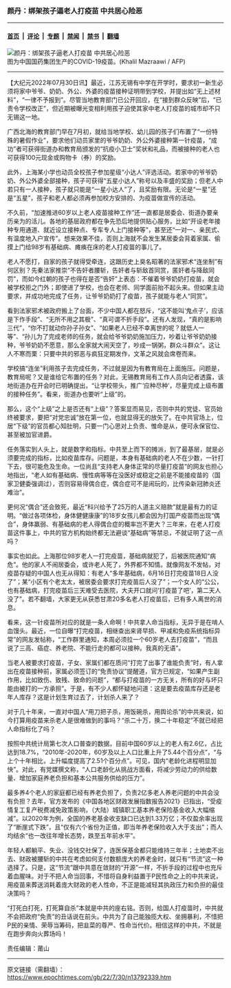 ### 颜丹：绑架孩子逼老人打疫苗 中共居心险恶

---

#### [首页](../../../..?n13792339) &nbsp;|&nbsp; [评论](../../../../../epoch-comment?n13792339) &nbsp;|&nbsp; [专题](../../../../../epoch-special?n13792339) &nbsp;|&nbsp; [禁闻](../../../../../epoch-news?n13792339) &nbsp;|&nbsp; [禁书](../../../../../books?n13792339) &nbsp;|&nbsp; [翻墙](https://github.com/gfw-breaker/nogfw/blob/master/README.md?n13792339)


<div><img alt="颜丹：绑架孩子逼老人打疫苗 中共居心险恶" class="attachment-djy_600_400 size-djy_600_400 wp-post-image" src="https://i.epochtimes.com/assets/uploads/2022/07/id13791886-000_8YN3QJ-600x400.jpg"/>
<div class="caption">
 图为中国国药集团生产的COVID-19疫苗。(Khalil Mazraawi / AFP)
</div></div><hr/><div class="post_content" id="artbody" itemprop="articleBody">
 <!-- article content begin -->
 <p>
  【大纪元2022年07月30日讯】最近，江苏无锡有中学在开学时，要求初一新生必须将家中爷爷、奶奶、外公、外婆的疫苗接种证明带到学校，并提出如“无上述材料”，“一律不予报到”。尽管当地教育部门已公开回应，在“接到群众反映”后，“已责令学校改正”，但近期被曝光变相利用孩子迫使其家中老人打疫苗的城市却不只无锡这一地。
 </p>
 <p>
  广西北海的教育部门早在7月初，就给当地学校、幼儿园的孩子们布置了“一份特殊的暑假作业”，要求他们动员家里的爷爷奶奶、外公外婆接种第一针疫苗，“成功”者可获得街道办和教育局颁发的“抗疫小卫士”奖状和礼品，而被接种的老人也可获得100元现金或购物卡（券）的奖励。
 </p>
 <p>
  此外，上海某小学也动员全校孩子参加星级“小达人”评选活动。若家中的爷爷奶奶、外公外婆全部接种，孩子可获得“五星小达人”称号以及丰盛的奖励；但老人中若只有一人接种，孩子就只能是“一星小达人”了，且奖励有限。无论是“一星”还是“五星”，孩子和老人都必须再参加校方安排的、为疫苗做宣传的活动。
 </p>
 <p>
  不久前，“加速推进60岁以上老人疫苗接种工作”还一直都是居委会、街道办要亲历亲为的活儿。各地的基层政府都在争先恐后地提供贴心服务，比如“开设老年接种专用通道、就近设立接种点、专车专人上门接种等”，甚至还“一对一、亲民式、有温度地入户宣传”。想来效果不佳，否则上海就不会发生某居委会背着家属、偷摸上门给98岁有基础病、瘫痪在床的老人打疫苗的事儿了。
 </p>
 <p>
  老人不愿打，自家的孩子就得受牵连，这跟历史上臭名昭著的法家邪术“连坐制”有何区别？先秦法家推崇“不告奸者腰斩，告奸者与斩敌首同赏，匿奸者与降敌同罚”，而如今红朝的孩子也得在是否“告奸”上表态：不催着爷爷奶奶打疫苗，就会被学校拒之门外；即使进了学校，也会在老师、同学面前抬不起头来。但如果主动要求，并成功地完成了任务，让爷爷奶奶打了疫苗，孩子就能与老人“同赏”。
 </p>
 <p>
  看到法家邪术被政府搬上了台面，不少中国人都在怒斥，“这不能叫‘鬼点子’，应该是下作手段”、“无所不用之其极”、“真可谓不折手段”。还有人发现，“真的是影响三代”，“你不打就动你孙子孙女”、“如果老人已经不幸离世的呢？就低人一等”、“孙儿为了完成老师的任务，就会给爷爷奶奶施加压力，吵着让爷爷奶奶接种，爷爷奶奶不愿意，那么全家就大闹天空了，吵成一锅粥，群众斗群众”。这让人不寒而栗：只要中共的邪恶与疯狂定期发作，文革之风就会席卷而来。
 </p>
 <p>
  学校搞“连坐”利用孩子去完成任务，不过就是因为有教育局在上面施压。问题是，教育局呢？又是谁给它布置的任务？对此，无锡教育局有工作人员向记者透露，该地街道办在开会时已明确提出，“让学校带头，推广‘应种尽种’，尽量完成上级布置的接种任务”。看来，街道办也要听“上级”的。
 </p>
 <p>
  那么，这个“上级”之上是否还有“上级”？答案显而易见，否则中共的党徒、官员始终被要求，要把“对党忠诚”放在第一位，也就显得无的放矢了。在中共官场上，位居“下级”的官员都心知肚明，只要一门心思对上负责、惟命是从，便可永保官位、甚至被加官进爵。
 </p>
 <p>
  任务落实到人头上，就是数字和指标。中共至上而下的摊派，到了最基层，就是必须要完成的指标，比如疫苗库存。问题是，本身有基础病的老人不在少数，一针打下去，很可能危及生命。一位尚且“支持老人身体正常的尽量打疫苗”的网友也担心地指出，“老人如有基础病、慢性病等等在没医好或稳定之前是不能接疫苗的（国家卫健委强调过），否则容易得偶合症，偶合症可不是闹玩的，比传染新冠肺炎还难治”。
 </p>
 <p>
  更何况“偶合”还会致死，最近“科兴给予了25万的人道主义赔款”就是最有力的证明。“做过各项体检，身体健健康康”的18岁女孩儿都会因为打国产疫苗而出现“偶合”，身体羸弱、有基础病的老人得偶合症的概率岂不更大？三年来，在老人打疫苗这件事上，中共的官方机构始终都无法避谈“基础病”等禁忌，不就证明了这一点吗？
 </p>
 <p>
  事实也如此。上海那位98岁老人一打完疫苗，基础病就犯了，后被医院通知“病危”。他的家人不闹居委会，或许老人死了，外界都不知情。就像网友不发帖，对疫苗存疑的中国人也无从得知：有老人“多年基础病，6月16日打完疫苗18日人没了”；某“小区有个老太太，被居委会要求打完疫苗后人没了”；一个女人的“公公，也有基础病，打完疫苗后三天难受去医院，大夫开口就问‘打疫苗了吧’，第二天人没了”。若不翻墙，大家更无从获悉甘肃20多名老人打疫苗后，已有多人离世的消息。
 </p>
 <p>
  看来，这一针疫苗所对应的就是一条人命啊！中共拿人命当指标，无异于是在啃人血馒头。最近，一位自曝“打完疫苗，相继查出来肾早损、甲减和免疫系统指标异常”的网友发帖称，“工作群里通知，本周必须拉一个60岁老人去打疫苗”，“而且说了三高、癌症、养老院、不能行走的都可以接种。我真的无语”。
 </p>
 <p>
  当老人被要求打疫苗，子女、家属们都在质问“打完了出事了谁能负责”时，有人拿出在疫苗接种前，家属必须签订的“免责协议”提醒道，官方已规定，“如果产生副作用，比如致伤、致残、致命的问题”，“都与打疫苗的一方无关，所有的好与坏只能由被打的一方承担”。于是，有不少人都怀疑地问道：这是要去疫苗库存还是老年人库存？这是计划生育过去了，计划杀人来了？
 </p>
 <p>
  对于几十年来，一直对中国人“用刀把子杀，用饭碗杀，用舆论杀”的中共来说，如今打算用疫苗来杀老人是很难做到的事吗？“杀二十万，换二十年稳定”不就已经把人命指标化了吗？
 </p>
 <p>
  按照中共统计局第七次人口普查的数据，目前中国60岁以上的老人有2.6亿，占比达到18.7%，“2010年-2020年，60岁及以上人口比重上升了5.44个百分点”，“与上个十年相比，上升幅度提高了2.51个百分点”。可见，国内“老龄化进程明显加快”。对此，有党媒撰文称，“人口老龄化从挑战方面看，将减少劳动力的供给数量、增加家庭养老负担和基本公共服务供给的压力”。
 </p>
 <p>
  最多养4个老人的家庭都已经有养老负担了，负责2亿多老人养老问题的中共会没有负担？去年，官方发布的《中国各地区财政发展指数报告2021》已指出，“受疫情复工复产税费减免政策影响，（大陆）城镇职工基本养老保险基金收入大幅缩减”。以2020年为例，全国的养老基金收支缺口已达到1.33万亿；不仅盈余率出现了“断崖式下跌”，且“仅有六个省份为正值，即当年养老保险收入大于支出”；而人均结余“也一改往年增长态势，跌至五年前水平”。
 </p>
 <p>
  年轻人都躺平、失业、没钱交社保了，连医保基金都只能维持三年半；土地卖不出去、财政被腰斩的中共在考虑如何支付数额庞大的养老金时，就只有“节流”这一种选择了。只是，这“节流”跟中共意在敛财的“开源”一样，不折手段的过程中也充斥着血腥味。对于不把人命当回事，不惜将自身利益置于P民性命之上的中共来说，用疫苗来葬送消耗着庞大财政的老人性命，不正是能减轻其执政压力和负担的最佳决策吗？
 </p>
 <p>
  “打死白打死，打死算自杀”本就是中共的座右铭。否则，给国人打疫苗时，中共就不会把政府“免责”的丑话说在前头。中共为了自己能独揽大权、坐拥暴利，不惜把P民的亲情、荣辱当筹码，把韭菜的尊严、性命当代价。相信这样的中共，不就是在跑步奔向火葬场吗！
 </p>
 <p>
  责任编辑：莆山
 </p>
 <!-- article content end -->
 <div id="below_article_ad">
 </div>
</div>


---

原文链接（需翻墙）：https://www.epochtimes.com/gb/22/7/30/n13792339.htm